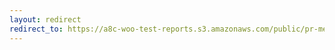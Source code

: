 ```yaml
---
layout: redirect
redirect_to: https://a8c-woo-test-reports.s3.amazonaws.com/public/pr-merge/43042/e2e/index.html
---
```

